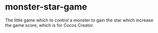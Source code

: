 # monster-star-game
The little game which to control a monster to gain the star which increase the game score, which is for Cocos Creator.
